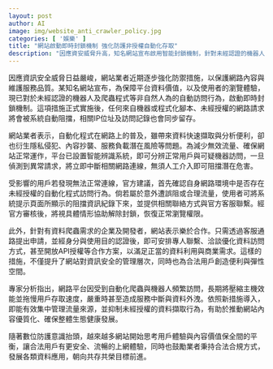 ```yaml
---
layout: post
author: AI
image: img/website_anti_crawler_policy.jpg
categories: [ '娛樂' ]
title: "網站啟動即時封鎖機制 強化防護非授權自動化存取"
description: "因應資安威脅升高，知名網站宣布啟用智能封鎖機制，針對未經認證的機器人和爬蟲進行流量管理。未授權自動訪問將遭即時阻擋，相關企業或開發者可申請合法合作與API授權。專家認為，此舉有助提升內容安全並優化用戶體驗，實現合法用戶與業者的雙贏生態。"
---
```

因應資訊安全威脅日益嚴峻，網站業者近期逐步強化防禦措施，以保護網路內容與維護服務品質。某知名網站宣布，為保障平台資料價值，以及使用者的瀏覽體驗，現已對於未經認證的機器人及爬蟲程式等非自然人為的自動訪問行為，啟動即時封鎖機制。這項措施正式實施後，任何來自機器或程式化腳本、未經授權的網路請求將會被系統自動阻擋，相關IP位址及訪問記錄也會同步留存。

網站業者表示，自動化程式在網路上的普及，雖帶來資料快速擷取與分析便利，卻也衍生隱私侵犯、內容抄襲、服務負載潛在風險等問題。為減少無效流量、確保網站正常運作，平台已設置智能辨識系統，即可分辨正常用戶與可疑機器訪問，一旦偵測到異常請求，將立即中斷相關網路連線，無須人工介入即可阻擋潛在危害。

受影響的用戶若發現無法正常連線，官方建議，首先確認自身網路環境中是否存在未經授權的自動化程式訪問行為。倘若屬於意外遭誤阻或合理流量，使用者可將系統提示頁面所顯示的阻擋資訊紀錄下來，並提供相關聯絡方式與官方客服聯繫。經官方審核後，將視具體情形協助解除封鎖，恢復正常瀏覽權限。

此外，針對有資料爬蟲需求的企業及開發者，網站表示樂於合作。只需透過客服通路提出申請，並經身分與使用目的認證後，即可安排專人聯繫、洽談優化資料訪問方式，甚至開放API授權等合作方案，以滿足正當的資料利用與商業需求。這樣的措施，不僅提升了網站對資訊安全的管理層次，同時也為合法用戶創造便利與彈性空間。

專家分析指出，網路平台因受到自動化爬蟲與機器人頻繁訪問，長期將壓縮主機效能並拖慢用戶存取速度，嚴重時甚至造成服務中斷與資料外洩。依照新措施導入，即能有效集中管理流量來源，並抑制未經授權的資料擷取行為，有助於推動網站內容優質化、確保整體生態健康發展。

隨著數位防護意識抬頭，越來越多網站開始思考用戶體驗與內容價值保全間的平衡，讓合法用戶有更安全、流暢的上網體驗，同時也鼓勵業者秉持合法合規方式，發展各類資料應用，朝向共存共榮目標前進。